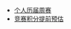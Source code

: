 - [个人历届周赛](https://clist.by/account/imsingee/resource/leetcode.com/)
- [竞赛积分提前预估](https://lcpredictor.herokuapp.com/contest/weekly-contest-305/ranking/search)